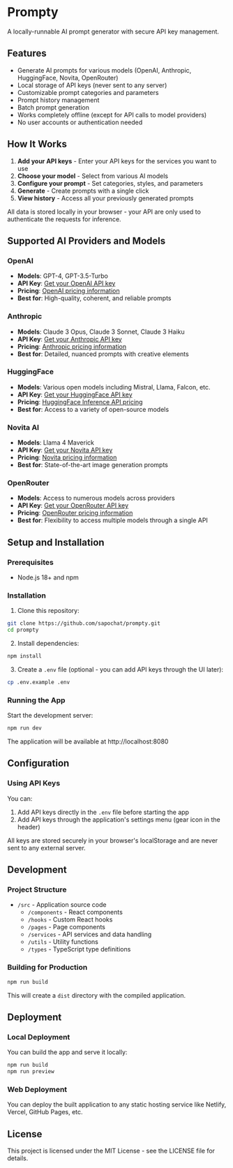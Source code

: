 # Prompty

A locally-runnable AI prompt generator with secure API key management.

## Features

- Generate AI prompts for various models (OpenAI, Anthropic, HuggingFace, Novita, OpenRouter)
- Local storage of API keys (never sent to any server)
- Customizable prompt categories and parameters
- Prompt history management
- Batch prompt generation
- Works completely offline (except for API calls to model providers)
- No user accounts or authentication needed

## How It Works

1. **Add your API keys** - Enter your API keys for the services you want to use
2. **Choose your model** - Select from various AI models
3. **Configure your prompt** - Set categories, styles, and parameters
4. **Generate** - Create prompts with a single click
5. **View history** - Access all your previously generated prompts

All data is stored locally in your browser - your API are only used to authenticate the requests for inference.

## Supported AI Providers and Models

### OpenAI
- **Models**: GPT-4, GPT-3.5-Turbo
- **API Key**: [Get your OpenAI API key](https://platform.openai.com/api-keys)
- **Pricing**: [OpenAI pricing information](https://openai.com/pricing)
- **Best for**: High-quality, coherent, and reliable prompts

### Anthropic
- **Models**: Claude 3 Opus, Claude 3 Sonnet, Claude 3 Haiku
- **API Key**: [Get your Anthropic API key](https://console.anthropic.com/account/keys)
- **Pricing**: [Anthropic pricing information](https://www.anthropic.com/pricing)
- **Best for**: Detailed, nuanced prompts with creative elements

### HuggingFace
- **Models**: Various open models including Mistral, Llama, Falcon, etc.
- **API Key**: [Get your HuggingFace API key](https://huggingface.co/settings/tokens)
- **Pricing**: [HuggingFace Inference API pricing](https://huggingface.co/pricing)
- **Best for**: Access to a variety of open-source models

### Novita AI
- **Models**: Llama 4 Maverick
- **API Key**: [Get your Novita API key](https://novita.ai/)
- **Pricing**: [Novita pricing information](https://novita.ai/pricing)
- **Best for**: State-of-the-art image generation prompts

### OpenRouter
- **Models**: Access to numerous models across providers
- **API Key**: [Get your OpenRouter API key](https://openrouter.ai/keys)
- **Pricing**: [OpenRouter pricing information](https://openrouter.ai/pricing)
- **Best for**: Flexibility to access multiple models through a single API

## Setup and Installation

### Prerequisites

- Node.js 18+ and npm

### Installation

1. Clone this repository:
```bash
git clone https://github.com/sapochat/prompty.git
cd prompty
```

2. Install dependencies:
```bash
npm install
```

3. Create a `.env` file (optional - you can add API keys through the UI later):
```bash
cp .env.example .env
```

### Running the App

Start the development server:

```bash
npm run dev
```

The application will be available at http://localhost:8080

## Configuration

### Using API Keys

You can:
1. Add API keys directly in the `.env` file before starting the app
2. Add API keys through the application's settings menu (gear icon in the header)

All keys are stored securely in your browser's localStorage and are never sent to any external server.

## Development

### Project Structure

- `/src` - Application source code
  - `/components` - React components
  - `/hooks` - Custom React hooks
  - `/pages` - Page components
  - `/services` - API services and data handling
  - `/utils` - Utility functions
  - `/types` - TypeScript type definitions

### Building for Production

```bash
npm run build
```

This will create a `dist` directory with the compiled application.

## Deployment

### Local Deployment

You can build the app and serve it locally:

```bash
npm run build
npm run preview
```

### Web Deployment

You can deploy the built application to any static hosting service like Netlify, Vercel, GitHub Pages, etc.

## License

This project is licensed under the MIT License - see the LICENSE file for details.
